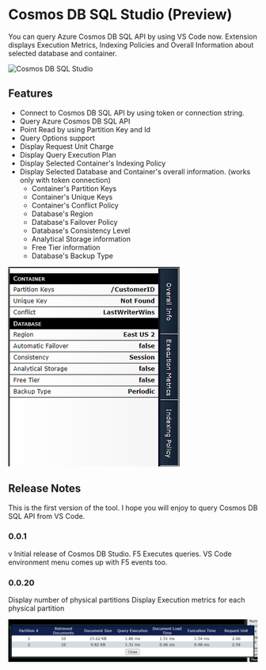# Cosmos DB SQL Studio (Preview)

You can query Azure Cosmos DB SQL API by using VS Code now. Extension displays Execution Metrics, Indexing Policies and Overall Information about selected database and container.

![Cosmos DB SQL Studio](https://github.com/hsavran/CosmosDB/raw/master/azuresqleditor.gif)

## Features

* Connect to Cosmos DB SQL API by using token or connection string.
* Query Azure Cosmos DB SQL API
* Point Read by using Partition Key and Id
* Query Options support
* Display Request Unit Charge
* Display Query Execution Plan
* Display Selected Container's Indexing Policy
* Display Selected Database and Container's overall information. (works only with token connection)
    * Container's Partition Keys
    * Container's Unique Keys
    * Container's Conflict Policy
    * Database's Region
    * Database's Failover Policy
    * Database's Consistency Level
    * Analytical Storage information
    * Free Tier information
    * Database's Backup Type

![feature X](https://github.com/hsavran/CosmosDB/raw/master/overall.png)

## Release Notes

This is the first version of the tool. 
I hope you will enjoy to query Cosmos DB SQL API from VS Code.

### 0.0.1
 v
Initial release of Cosmos DB Studio.
F5 Executes queries. VS Code environment menu comes up with F5 events too.

### 0.0.20
Display number of physical partitions
Display Execution metrics for each physical partition


![feature X](https://raw.githubusercontent.com/hsavran/CosmosDB/master/partmetrics.PNG)